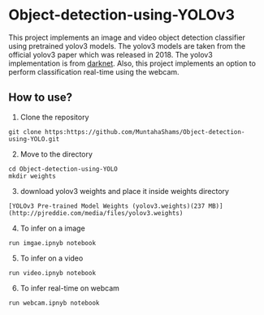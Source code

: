 # Object-detection-using-YOLOv3

This project implements an image and video object detection classifier using pretrained yolov3 models. 
The yolov3 models are taken from the official yolov3 paper which was released in 2018. The yolov3 implementation is from [darknet](https://github.com/pjreddie/darknet). Also, this project implements an option to perform classification real-time using the webcam.

## How to use?

1) Clone the repository

```
git clone https:https://github.com/MuntahaShams/Object-detection-using-YOLO.git
```

2) Move to the directory
```
cd Object-detection-using-YOLO
mkdir weights
```

3) download yolov3 weights and place it inside weights directory
```
[YOLOv3 Pre-trained Model Weights (yolov3.weights)(237 MB)](http://pjreddie.com/media/files/yolov3.weights)
```
4) To infer on a image 
```
run imgae.ipnyb notebook
```

5) To infer on a video 
```
run video.ipnyb notebook
```

6) To infer real-time on webcam
```
run webcam.ipnyb notebook
```
